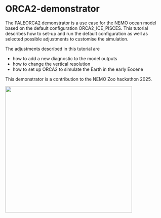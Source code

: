 # ORCA2-demonstrator

The PALEORCA2 demonstrator is a use case for the NEMO ocean model based on the default configuration ORCA2_ICE_PISCES. This tutorial describes how to set-up and run the default configuration as well as selected possible adjustments to customise the simulation. 

The adjustments described in this tutorial are
* how to add a new diagnostic to the model outputs
* how to change the vertical resolution
* how to set up ORCA2 to simulate the Earth in the early Eocene

This demonstrator is a contribution to the NEMO Zoo hackathon 2025. 

<img src="https://www.nemo-ocean.eu/wp-content/uploads/graphics.004-1024x576.jpeg" align="center" width="400"> 


